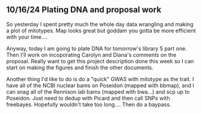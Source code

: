 ## 10/16/24 Plating DNA and proposal work

So yesterday I spent pretty much the whole day data wrangling and making a plot of mitotypes. Map looks great but goddam you gotta be more efficient with your time....

Anyway, today I am going to plate DNA for tomorrow's library 5 part one. Then I'll work on incoporating Carolyn and Diana's comments on the proposal. Really want to get this project description done 
this week so I can start on making the figures and finish the other documents. 

Another thing I'd like to do is do a "quick" GWAS with mitotype as the trait. I have all of the NCBI nuclear bams on Poseidon (mapped with bbmap), and I can snag all of the Rennison lab bams (mapped 
with bwa...) and scp up to Poseidon. Just need to dedup with Picard and then call SNPs with freebayes. Hopefully wouldn't take too long.... Then do a baypass. 
